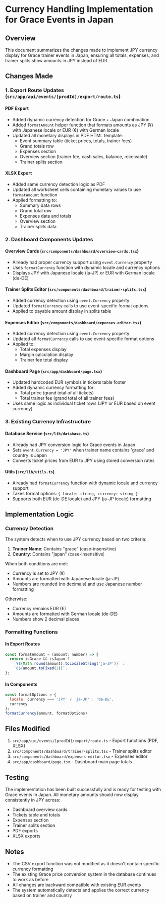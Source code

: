 # Currency Handling Implementation for Grace Events in Japan

## Overview
This document summarizes the changes made to implement JPY currency display for Grace trainer events in Japan, ensuring all totals, expenses, and trainer splits show amounts in JPY instead of EUR.

## Changes Made

### 1. Export Route Updates (`src/app/api/events/[prodId]/export/route.ts`)

#### PDF Export
- Added dynamic currency detection for Grace + Japan combination
- Added `formatAmount` helper function that formats amounts as JPY (¥) with Japanese locale or EUR (€) with German locale
- Updated all monetary displays in PDF HTML template:
  - Event summary table (ticket prices, totals, trainer fees)
  - Grand totals row
  - Expenses section
  - Overview section (trainer fee, cash sales, balance, receivable)
  - Trainer splits section

#### XLSX Export
- Added same currency detection logic as PDF
- Updated all worksheet cells containing monetary values to use `formatAmount` function
- Applied formatting to:
  - Summary data rows
  - Grand total row
  - Expenses data and totals
  - Overview section
  - Trainer splits data

### 2. Dashboard Components Updates

#### Overview Cards (`src/components/dashboard/overview-cards.tsx`)
- Already had proper currency support using `event.Currency` property
- Uses `formatCurrency` function with dynamic locale and currency options
- Displays JPY with Japanese locale (ja-JP) or EUR with German locale (de-DE)

#### Trainer Splits Editor (`src/components/dashboard/trainer-splits.tsx`)
- Added currency detection using `event.Currency` property
- Updated `formatCurrency` calls to use event-specific format options
- Applied to payable amount display in splits table

#### Expenses Editor (`src/components/dashboard/expenses-editor.tsx`)
- Added currency detection using `event.Currency` property
- Updated all `formatCurrency` calls to use event-specific format options
- Applied to:
  - Total expenses display
  - Margin calculation display
  - Trainer fee total display

#### Dashboard Page (`src/app/dashboard/page.tsx`)
- Updated hardcoded EUR symbols in tickets table footer
- Added dynamic currency formatting for:
  - Total price (grand total of all tickets)
  - Total trainer fee (grand total of all trainer fees)
- Uses same logic as individual ticket rows (JPY or EUR based on event currency)

### 3. Existing Currency Infrastructure

#### Database Service (`src/lib/database.ts`)
- Already had JPY conversion logic for Grace events in Japan
- Sets `event.Currency = 'JPY'` when trainer name contains 'grace' and country is Japan
- Converts ticket prices from EUR to JPY using stored conversion rates

#### Utils (`src/lib/utils.ts`)
- Already had `formatCurrency` function with dynamic locale and currency support
- Takes format options: `{ locale: string, currency: string }`
- Supports both EUR (de-DE locale) and JPY (ja-JP locale) formatting

## Implementation Logic

### Currency Detection
The system detects when to use JPY currency based on two criteria:
1. **Trainer Name**: Contains "grace" (case-insensitive)
2. **Country**: Contains "japan" (case-insensitive)

When both conditions are met:
- Currency is set to JPY (¥)
- Amounts are formatted with Japanese locale (ja-JP)
- Numbers are rounded (no decimals) and use Japanese number formatting

Otherwise:
- Currency remains EUR (€)
- Amounts are formatted with German locale (de-DE)
- Numbers show 2 decimal places

### Formatting Functions

#### In Export Routes
```javascript
const formatAmount = (amount: number) => {
  return isGrace && isJapan ? 
    `¥${Math.round(amount).toLocaleString('ja-JP')}` : 
    `€${amount.toFixed(2)}`;
};
```

#### In Components
```javascript
const formatOptions = { 
  locale: currency === 'JPY' ? 'ja-JP' : 'de-DE', 
  currency 
};
formatCurrency(amount, formatOptions)
```

## Files Modified

1. `src/app/api/events/[prodId]/export/route.ts` - Export functions (PDF, XLSX)
2. `src/components/dashboard/trainer-splits.tsx` - Trainer splits editor
3. `src/components/dashboard/expenses-editor.tsx` - Expenses editor  
4. `src/app/dashboard/page.tsx` - Dashboard main page totals

## Testing

The implementation has been built successfully and is ready for testing with Grace events in Japan. All monetary amounts should now display consistently in JPY across:

- Dashboard overview cards
- Tickets table and totals
- Expenses section
- Trainer splits section
- PDF exports
- XLSX exports

## Notes

- The CSV export function was not modified as it doesn't contain specific currency formatting
- The existing Grace price conversion system in the database continues to work as before
- All changes are backward compatible with existing EUR events
- The system automatically detects and applies the correct currency based on trainer and country